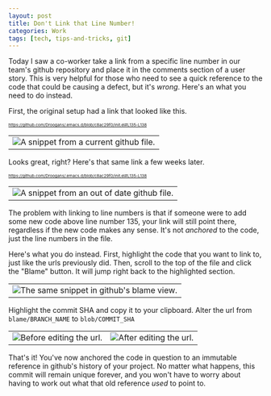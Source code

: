 ```yaml
---
layout: post
title: Don't Link that Line Number!
categories: Work
tags: [tech, tips-and-tricks, git]
---
```


Today I saw a co-worker take a link from a specific line number in our team's github repository and place it in the comments section of a user story. This is very helpful for those who need to see a quick reference to the code that could be causing a defect, but it's *wrong*. Here's an what you need to do instead.

First, the original setup had a link that looked like this.

<sub><sub><sub>https://github.com/Droogans/.emacs.d/blob/c8ac29f0/init.el#L135-L138</sub></sub></sub>

<table>
 <tr>
  <td align="center">
   <img src="http://i.imgur.com/RcNvi1C.png" alt="A snippet from a current github file."></img>
  </td>
 </tr>
</table>

Looks great, right? Here's that same link a few weeks later.

<sub><sub><sub>https://github.com/Droogans/.emacs.d/blob/c8ac29f0/init.el#L135-L138</sub></sub></sub>

<table>
 <tr>
  <td align="center">
   <img src="http://i.imgur.com/DkKkwJV.png" alt="A snippet from an out of date github file."></img>
  </td>
 </tr>
</table>

The problem with linking to line numbers is that if someone were to add some new code above line number 135, your link will still point there, regardless if the new code makes any sense. It's not *anchored* to the code, just the line numbers in the file.

Here's what you do instead. First, highlight the code that you want to link to, just like the urls previously did. Then, scroll to the top of the file and click the "Blame" button. It will jump right back to the highlighted section.

<table>
 <tr>
  <td align="center">
   <img src="http://i.imgur.com/n1lVmsZ.png" alt="The same snippet in github's blame view."></img>
  </td>
 </tr>
</table>

Highlight the commit SHA and copy it to your clipboard. Alter the url from `blame/BRANCH_NAME` to `blob/COMMIT_SHA`

<table>
 <tr>
  <td align="center">
   <img src="http://i.imgur.com/Na2qRNS.png" alt="Before editing the url."></img>
  </td>
  <td align="center">
   <img src="http://i.imgur.com/mUhKasz.png" alt="After editing the url."></img>
  </td>
 </tr>
</table>

That's it! You've now anchored the code in question to an immutable reference in github's history of your project. No matter what happens, this commit will remain unique forever, and you won't have to worry about having to work out what that old reference *used* to point to.
